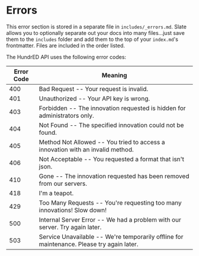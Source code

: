 # Errors

<aside class="notice">
This error section is stored in a separate file in <code>includes/_errors.md</code>. Slate allows you to optionally separate out your docs into many files...just save them to the <code>includes</code> folder and add them to the top of your <code>index.md</code>'s frontmatter. Files are included in the order listed.
</aside>

The HundrED API uses the following error codes:


Error Code | Meaning
---------- | -------
400 | Bad Request -- Your request is invalid.
401 | Unauthorized -- Your API key is wrong.
403 | Forbidden -- The innovation requested is hidden for administrators only.
404 | Not Found -- The specified innovation could not be found.
405 | Method Not Allowed -- You tried to access a innovation with an invalid method.
406 | Not Acceptable -- You requested a format that isn't json.
410 | Gone -- The innovation requested has been removed from our servers.
418 | I'm a teapot.
429 | Too Many Requests -- You're requesting too many innovations! Slow down!
500 | Internal Server Error -- We had a problem with our server. Try again later.
503 | Service Unavailable -- We're temporarily offline for maintenance. Please try again later.
